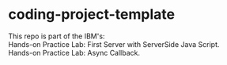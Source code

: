 # coding-project-template

This repo is part of the IBM's:  
  Hands-on Practice Lab: First Server with ServerSide Java Script.  
  Hands-on Practice Lab: Async Callback.  
